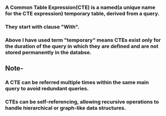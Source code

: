 ### A Common Table Expression(CTE) is a named(a unique name for the CTE expression) temporary table, derived from a query. 
### They start with clause "With".
### Above I have used term "temporary" means CTEs exist only for the duration of the query in which they are defined and are not stored permanently in the databse.

## Note-
### A CTE can be referred multiple times within the same main query to avoid redundant queries. <!--and improving maintainability.-->
### CTEs can be self-referencing, allowing recursive operations to handle hierarchical or graph-like data structures.

